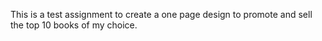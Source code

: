This is a test assignment to create a one page design to promote and sell the top 10 books of my choice.


